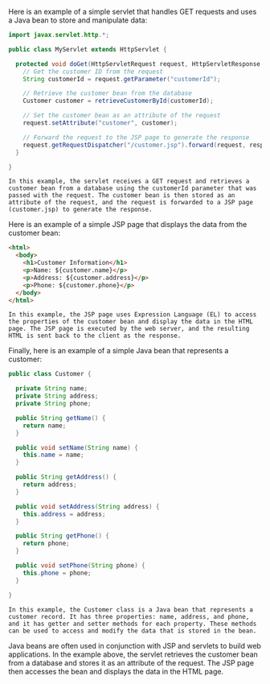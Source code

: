 Here is an example of a simple servlet that handles GET requests and uses a Java bean to store and manipulate data:

```java
import javax.servlet.http.*;

public class MyServlet extends HttpServlet {

  protected void doGet(HttpServletRequest request, HttpServletResponse response) {
    // Get the customer ID from the request
    String customerId = request.getParameter("customerId");

    // Retrieve the customer bean from the database
    Customer customer = retrieveCustomerById(customerId);

    // Set the customer bean as an attribute of the request
    request.setAttribute("customer", customer);

    // Forward the request to the JSP page to generate the response
    request.getRequestDispatcher("/customer.jsp").forward(request, response);
  }

}
```

`
In this example, the servlet receives a GET request and retrieves a customer bean from a database using the customerId parameter that was passed with the request. The customer bean is then stored as an attribute of the request, and the request is forwarded to a JSP page (customer.jsp) to generate the response.
`

Here is an example of a simple JSP page that displays the data from the customer bean:

```html
<html>
  <body>
    <h1>Customer Information</h1>
    <p>Name: ${customer.name}</p>
    <p>Address: ${customer.address}</p>
    <p>Phone: ${customer.phone}</p>
  </body>
</html>
```
`
In this example, the JSP page uses Expression Language (EL) to access the properties of the customer bean and display the data in the HTML page. The JSP page is executed by the web server, and the resulting HTML is sent back to the client as the response.
`

Finally, here is an example of a simple Java bean that represents a customer:

```java
public class Customer {

  private String name;
  private String address;
  private String phone;

  public String getName() {
    return name;
  }

  public void setName(String name) {
    this.name = name;
  }

  public String getAddress() {
    return address;
  }

  public void setAddress(String address) {
    this.address = address;
  }

  public String getPhone() {
    return phone;
  }

  public void setPhone(String phone) {
    this.phone = phone;
  }

}
```
`
In this example, the Customer class is a Java bean that represents a customer record. It has three properties: name, address, and phone, and it has getter and setter methods for each property. These methods can be used to access and modify the data that is stored in the bean.
`

Java beans are often used in conjunction with JSP and servlets to build web applications. In the example above, the servlet retrieves the customer bean from a database and stores it as an attribute of the request. The JSP page then accesses the bean and displays the data in the HTML page.


